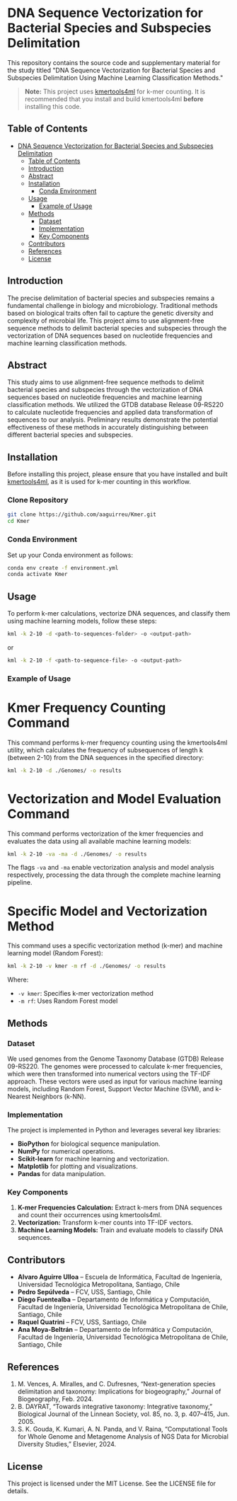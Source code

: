 # DNA Sequence Vectorization for Bacterial Species and Subspecies Delimitation

This repository contains the source code and supplementary material for the study titled "DNA Sequence Vectorization for Bacterial Species and Subspecies Delimitation Using Machine Learning Classification Methods."

> **Note:** This project uses [kmertools4ml](https://github.com/aaguirreu/kmertools4ml) for k-mer counting. It is recommended that you install and build kmertools4ml **before** installing this code.

## Table of Contents

- [DNA Sequence Vectorization for Bacterial Species and Subspecies Delimitation](#dna-sequence-vectorization-for-bacterial-species-and-subspecies-delimitation)
  - [Table of Contents](#table-of-contents)
  - [Introduction](#introduction)
  - [Abstract](#abstract)
  - [Installation](#installation)
    - [Conda Environment](#conda-environment)
  - [Usage](#usage)
    - [Example of Usage](#example-of-usage)
  - [Methods](#methods)
    - [Dataset](#dataset)
    - [Implementation](#implementation)
    - [Key Components](#key-components)
  - [Contributors](#contributors)
  - [References](#references)
  - [License](#license)

## Introduction

The precise delimitation of bacterial species and subspecies remains a fundamental challenge in biology and microbiology. Traditional methods based on biological traits often fail to capture the genetic diversity and complexity of microbial life. This project aims to use alignment-free sequence methods to delimit bacterial species and subspecies through the vectorization of DNA sequences based on nucleotide frequencies and machine learning classification methods.

## Abstract

This study aims to use alignment-free sequence methods to delimit bacterial species and subspecies through the vectorization of DNA sequences based on nucleotide frequencies and machine learning classification methods. We utilized the GTDB database Release 09-RS220 to calculate nucleotide frequencies and applied data transformation of sequences to our analysis. Preliminary results demonstrate the potential effectiveness of these methods in accurately distinguishing between different bacterial species and subspecies.

## Installation

Before installing this project, please ensure that you have installed and built [kmertools4ml](https://github.com/aaguirreu/kmertools4ml), as it is used for k-mer counting in this workflow.

### Clone Repository

```bash
git clone https://github.com/aaguirreu/Kmer.git
cd Kmer
```

### Conda Environment

Set up your Conda environment as follows:

```bash
conda env create -f environment.yml
conda activate Kmer
```

## Usage

To perform k-mer calculations, vectorize DNA sequences, and classify them using machine learning models, follow these steps:

```bash
kml -k 2-10 -d <path-to-sequences-folder> -o <output-path>
```

or

```bash
kml -k 2-10 -f <path-to-sequence-file> -o <output-path>
```

### Example of Usage
# Kmer Frequency Counting Command
This command performs k-mer frequency counting using the kmertools4ml utility, which calculates the frequency of subsequences of length k (between 2-10) from the DNA sequences in the specified directory:

```bash
kml -k 2-10 -d ./Genomes/ -o results
```
# Vectorization and Model Evaluation Command
This command performs vectorization of the kmer frequencies and evaluates the data using all available machine learning models:

```bash
kml -k 2-10 -va -ma -d ./Genomes/ -o results
```

The flags `-va` and `-ma` enable vectorization analysis and model analysis respectively, processing the data through the complete machine learning pipeline.

# Specific Model and Vectorization Method
This command uses a specific vectorization method (k-mer) and machine learning model (Random Forest):

```bash
kml -k 2-10 -v kmer -m rf -d ./Genomes/ -o results
```

Where:
- `-v kmer`: Specifies k-mer vectorization method
- `-m rf`: Uses Random Forest model

## Methods

### Dataset

We used genomes from the Genome Taxonomy Database (GTDB) Release 09-RS220. The genomes were processed to calculate k-mer frequencies, which were then transformed into numerical vectors using the TF-IDF approach. These vectors were used as input for various machine learning models, including Random Forest, Support Vector Machine (SVM), and k-Nearest Neighbors (k-NN).

### Implementation

The project is implemented in Python and leverages several key libraries:
- **BioPython** for biological sequence manipulation.
- **NumPy** for numerical operations.
- **Scikit-learn** for machine learning and vectorization.
- **Matplotlib** for plotting and visualizations.
- **Pandas** for data manipulation.

### Key Components

1. **K-mer Frequencies Calculation:** Extract k-mers from DNA sequences and count their occurrences using kmertools4ml.
2. **Vectorization:** Transform k-mer counts into TF-IDF vectors.
3. **Machine Learning Models:** Train and evaluate models to classify DNA sequences.

## Contributors

- **Alvaro Aguirre Ulloa** – Escuela de Informática, Facultad de Ingeniería, Universidad Tecnológica Metropolitana, Santiago, Chile
- **Pedro Sepúlveda** – FCV, USS, Santiago, Chile
- **Diego Fuentealba** – Departamento de Informática y Computación, Facultad de Ingeniería, Universidad Tecnológica Metropolitana de Chile, Santiago, Chile
- **Raquel Quatrini** – FCV, USS, Santiago, Chile
- **Ana Moya-Beltrán** – Departamento de Informática y Computación, Facultad de Ingeniería, Universidad Tecnológica Metropolitana de Chile, Santiago, Chile 

## References

1. M. Vences, A. Miralles, and C. Dufresnes, “Next-generation species delimitation and taxonomy: Implications for biogeography,” Journal of Biogeography, Feb. 2024.
2. B. DAYRAT, “Towards integrative taxonomy: Integrative taxonomy,” Biological Journal of the Linnean Society, vol. 85, no. 3, p. 407–415, Jun. 2005.
3. S. K. Gouda, K. Kumari, A. N. Panda, and V. Raina, “Computational Tools for Whole Genome and Metagenome Analysis of NGS Data for Microbial Diversity Studies,” Elsevier, 2024.

## License

This project is licensed under the MIT License. See the LICENSE file for details.
```